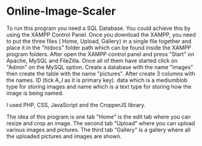 # Online-Image-Scaler

To run this program you need a SQL Database. You could achieve this by using the XAMPP Control Panel. Once you download the XAMPP, you need to put the three files ( Home, Upload, Gallery) in a single file together and place it in the "htdocs" folder path which can be found inside the XAMPP program folders. After open the XAMPP control panel and press "Start" on Apache, MySQL and FileZilla. Once all of them have started click on "Admin" on the MySQL option. Create a database with the name "images" then create the table with the name "pictures". After create 3 columns with the names. ID (tick A_I as it is primary key). data which is a mediumblob type for storing images and name which is a text type for storing how the image is being named.


I used PHP, CSS, JavaScript and the CropperJS library.

The idea of this program is one tab "Home" is the edit tab where you can resize and crop an image.
The second tab "Upload" where you can upload various images and pictures.
The third tab "Gallery" is a gallery where all the uploaded pictures and images are shown.
